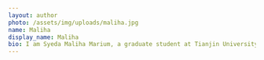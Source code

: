 ```yaml
---
layout: author
photo: /assets/img/uploads/maliha.jpg
name: Maliha
display_name: Maliha
bio: I am Syeda Maliha Marium, a graduate student at Tianjin University, specializing in network security. As an individual, I embrace optimism and strive to maintain confidence in the face of challenges. Beyond my academic pursuits, I find joy in writing, observing life and people, and holding a steadfast belief in miracles. Additionally, my passions extend to the realms of traveling and cooking. 
---
```

